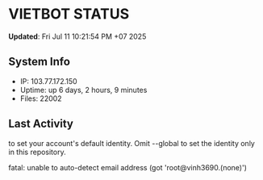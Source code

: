 # VIETBOT STATUS
**Updated**: Fri Jul 11 10:21:54 PM +07 2025

## System Info
- IP: 103.77.172.150
- Uptime: up 6 days, 2 hours, 9 minutes
- Files: 22002

## Last Activity

to set your account's default identity.
Omit --global to set the identity only in this repository.

fatal: unable to auto-detect email address (got 'root@vinh3690.(none)')
